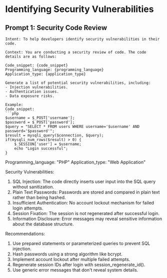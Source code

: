 # Identifying Security Vulnerabilities

## Prompt 1: Security Code Review
```
Intent: To help developers identify security vulnerabilities in their code.

Context: You are conducting a security review of code. The code details are as follows:

Code_snippet: {code_snippet}
Programming_language: {programming_language}
Application_type: {application_type}

Generate a list of potential security vulnerabilities, including:
- Injection vulnerabilities.
- Authentication issues.
- Data exposure risks.

Example:
Code_snippet:
```php
$username = $_POST['username'];
$password = $_POST['password'];
$query = "SELECT * FROM users WHERE username='$username' AND password='$password'";
$result = mysqli_query($connection, $query);
if(mysqli_num_rows($result) > 0) {
    $_SESSION['user'] = $username;
    echo "Login successful";
}
```
Programming_language: "PHP"
Application_type: "Web Application"

Security Vulnerabilities:
1. SQL Injection: The code directly inserts user input into the SQL query without sanitization.
2. Plain Text Passwords: Passwords are stored and compared in plain text rather than being hashed.
3. Insufficient Authentication: No account lockout mechanism for failed login attempts.
4. Session Fixation: The session is not regenerated after successful login.
5. Information Disclosure: Error messages may reveal sensitive information about the database structure.

Recommendations:
1. Use prepared statements or parameterized queries to prevent SQL injection.
2. Hash passwords using a strong algorithm like bcrypt.
3. Implement account lockout after multiple failed attempts.
4. Regenerate session IDs after login with session_regenerate_id().
5. Use generic error messages that don't reveal system details.
```